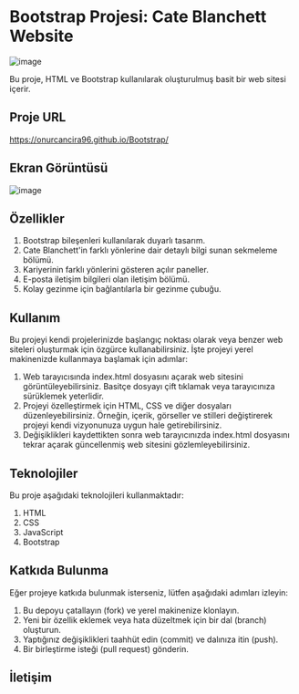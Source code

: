 # Bootstrap Projesi: Cate Blanchett Website

![image](https://github.com/onurcancira96/Bootstrap/assets/114770570/2d0e54aa-2c57-4577-88de-235454be9ade)

Bu proje, HTML ve Bootstrap kullanılarak oluşturulmuş basit bir web sitesi içerir.

## Proje URL

https://onurcancira96.github.io/Bootstrap/

## Ekran Görüntüsü

![image](https://github.com/onurcancira96/Add-To-Cart-Shopping/assets/114770570/8ff9d7f6-f67a-4f74-a671-a508111b2a0b)

## Özellikler

1. Bootstrap bileşenleri kullanılarak duyarlı tasarım.
2. Cate Blanchett'in farklı yönlerine dair detaylı bilgi sunan sekmeleme bölümü.
3. Kariyerinin farklı yönlerini gösteren açılır paneller.
4. E-posta iletişim bilgileri olan iletişim bölümü.
5. Kolay gezinme için bağlantılarla bir gezinme çubuğu.

## Kullanım
Bu projeyi kendi projelerinizde başlangıç noktası olarak veya benzer web siteleri oluşturmak için özgürce kullanabilirsiniz. İşte projeyi yerel makinenizde kullanmaya başlamak için adımlar:

1. Web tarayıcısında index.html dosyasını açarak web sitesini görüntüleyebilirsiniz. Basitçe dosyayı çift tıklamak veya tarayıcınıza sürüklemek yeterlidir.
2. Projeyi özelleştirmek için HTML, CSS ve diğer dosyaları düzenleyebilirsiniz. Örneğin, içerik, görseller ve stilleri değiştirerek projeyi kendi vizyonunuza uygun hale getirebilirsiniz.
3. Değişiklikleri kaydettikten sonra web tarayıcınızda index.html dosyasını tekrar açarak güncellenmiş web sitesini gözlemleyebilirsiniz.

## Teknolojiler
Bu proje aşağıdaki teknolojileri kullanmaktadır:

1. HTML
2. CSS
3. JavaScript
4. Bootstrap

## Katkıda Bulunma
Eğer projeye katkıda bulunmak isterseniz, lütfen aşağıdaki adımları izleyin:

1. Bu depoyu çatallayın (fork) ve yerel makinenize klonlayın.
2. Yeni bir özellik eklemek veya hata düzeltmek için bir dal (branch) oluşturun.
3. Yaptığınız değişiklikleri taahhüt edin (commit) ve dalınıza itin (push).
4. Bir birleştirme isteği (pull request) gönderin.

## İletişim
